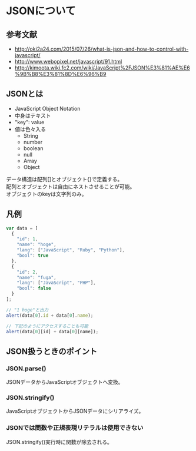 # JSONについて
## 参考文献
- http://oki2a24.com/2015/07/26/what-is-json-and-how-to-control-with-javascript/
- http://www.webopixel.net/javascript/91.html
- http://kimoota.wiki.fc2.com/wiki/JavaScript%2FJSON%E3%81%AE%E6%9B%B8%E3%81%8D%E6%96%B9

## JSONとは
- JavaScript Object Notation
- 中身はテキスト
- "key": value
- 値は色々入る
  - String
  - number
  - boolean
  - null
  - Array
  - Object

データ構造は配列[]とオブジェクト{}で定義する。  
配列とオブジェクトは自由にネストさせることが可能。  
オブジェクトのkeyは文字列のみ。  

## 凡例
```JavaScript
var data = [
  {
    "id": 1,
    "name": "hoge",
    "lang": ["JavaScript", "Ruby", "Python"],
    "bool": true
  },
  {
    "id": 2,
    "name": "fuga",
    "lang": ["JavaScript", "PHP"],
    "bool": false
  }
];

// "1 hoge"と出力
alert(data[0].id + data[0].name);

// 下記のようにアクセスすることも可能
alert(data[0][id] + data[0][name]);
```

## JSON扱うときのポイント
### JSON.parse()
JSONデータからJavaScriptオブジェクトへ変換。  

### JSON.stringify()
JavaScriptオブジェクトからJSONデータにシリアライズ。  

### JSONでは関数や正規表現リテラルは使用できない
JSON.stringify()実行時に関数が除去される。  
